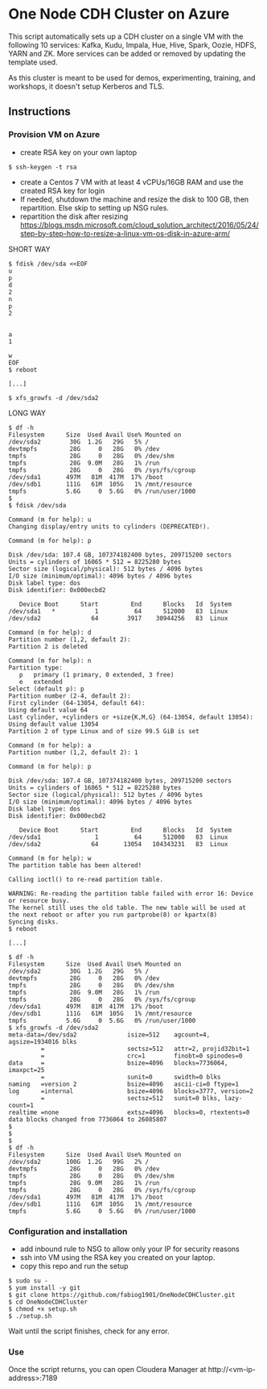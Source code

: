 # One Node CDH Cluster on Azure

This script automatically sets up a CDH cluster on a single VM with the following 10 services: Kafka, Kudu, Impala, Hue, Hive, Spark, Oozie, HDFS, YARN and ZK. More services can be added or removed by updating the template used.

As this cluster is meant to be used for demos, experimenting, training, and workshops, it doesn't setup Kerberos and TLS.

## Instructions

### Provision VM on Azure

- create RSA key on your own laptop 

```
$ ssh-keygen -t rsa
```

- create a Centos 7 VM with at least 4 vCPUs/16GB RAM and use the created RSA key for login
- If needed, shutdown the machine and resize the disk to 100 GB, then repartition. Else skip to setting up NSG rules.
- repartition the disk after resizing
https://blogs.msdn.microsoft.com/cloud_solution_architect/2016/05/24/step-by-step-how-to-resize-a-linux-vm-os-disk-in-azure-arm/


SHORT WAY
```
$ fdisk /dev/sda <<EOF
u
p
d
2
n
p
2


a
1

w
EOF
$ reboot

[...]

$ xfs_growfs -d /dev/sda2
```

LONG WAY
```
$ df -h
Filesystem      Size  Used Avail Use% Mounted on
/dev/sda2        30G  1.2G   29G   5% /
devtmpfs         28G     0   28G   0% /dev
tmpfs            28G     0   28G   0% /dev/shm
tmpfs            28G  9.0M   28G   1% /run
tmpfs            28G     0   28G   0% /sys/fs/cgroup
/dev/sda1       497M   81M  417M  17% /boot
/dev/sdb1       111G   61M  105G   1% /mnt/resource
tmpfs           5.6G     0  5.6G   0% /run/user/1000
$
$ fdisk /dev/sda

Command (m for help): u
Changing display/entry units to cylinders (DEPRECATED!).

Command (m for help): p

Disk /dev/sda: 107.4 GB, 107374182400 bytes, 209715200 sectors
Units = cylinders of 16065 * 512 = 8225280 bytes
Sector size (logical/physical): 512 bytes / 4096 bytes
I/O size (minimum/optimal): 4096 bytes / 4096 bytes
Disk label type: dos
Disk identifier: 0x000ecbd2

   Device Boot      Start         End      Blocks   Id  System
/dev/sda1   *           1          64      512000   83  Linux
/dev/sda2              64        3917    30944256   83  Linux

Command (m for help): d
Partition number (1,2, default 2):
Partition 2 is deleted

Command (m for help): n
Partition type:
   p   primary (1 primary, 0 extended, 3 free)
   e   extended
Select (default p): p
Partition number (2-4, default 2):
First cylinder (64-13054, default 64):
Using default value 64
Last cylinder, +cylinders or +size{K,M,G} (64-13054, default 13054):
Using default value 13054
Partition 2 of type Linux and of size 99.5 GiB is set

Command (m for help): a
Partition number (1,2, default 2): 1

Command (m for help): p

Disk /dev/sda: 107.4 GB, 107374182400 bytes, 209715200 sectors
Units = cylinders of 16065 * 512 = 8225280 bytes
Sector size (logical/physical): 512 bytes / 4096 bytes
I/O size (minimum/optimal): 4096 bytes / 4096 bytes
Disk label type: dos
Disk identifier: 0x000ecbd2

   Device Boot      Start         End      Blocks   Id  System
/dev/sda1               1          64      512000   83  Linux
/dev/sda2              64       13054   104343231   83  Linux

Command (m for help): w
The partition table has been altered!

Calling ioctl() to re-read partition table.

WARNING: Re-reading the partition table failed with error 16: Device or resource busy.
The kernel still uses the old table. The new table will be used at
the next reboot or after you run partprobe(8) or kpartx(8)
Syncing disks.
$ reboot

[...]

$ df -h
Filesystem      Size  Used Avail Use% Mounted on
/dev/sda2        30G  1.2G   29G   5% /
devtmpfs         28G     0   28G   0% /dev
tmpfs            28G     0   28G   0% /dev/shm
tmpfs            28G  9.0M   28G   1% /run
tmpfs            28G     0   28G   0% /sys/fs/cgroup
/dev/sda1       497M   81M  417M  17% /boot
/dev/sdb1       111G   61M  105G   1% /mnt/resource
tmpfs           5.6G     0  5.6G   0% /run/user/1000
$ xfs_growfs -d /dev/sda2
meta-data=/dev/sda2              isize=512    agcount=4, agsize=1934016 blks
         =                       sectsz=512   attr=2, projid32bit=1
         =                       crc=1        finobt=0 spinodes=0
data     =                       bsize=4096   blocks=7736064, imaxpct=25
         =                       sunit=0      swidth=0 blks
naming   =version 2              bsize=4096   ascii-ci=0 ftype=1
log      =internal               bsize=4096   blocks=3777, version=2
         =                       sectsz=512   sunit=0 blks, lazy-count=1
realtime =none                   extsz=4096   blocks=0, rtextents=0
data blocks changed from 7736064 to 26085807
$
$
$
$ df -h
Filesystem      Size  Used Avail Use% Mounted on
/dev/sda2       100G  1.2G   99G   2% /
devtmpfs         28G     0   28G   0% /dev
tmpfs            28G     0   28G   0% /dev/shm
tmpfs            28G  9.0M   28G   1% /run
tmpfs            28G     0   28G   0% /sys/fs/cgroup
/dev/sda1       497M   81M  417M  17% /boot
/dev/sdb1       111G   61M  105G   1% /mnt/resource
tmpfs           5.6G     0  5.6G   0% /run/user/1000
```

### Configuration and installation

- add inbound rule to NSG to allow only your IP for security reasons
- ssh into VM using the RSA key you created on your laptop.
- copy this repo and run the setup

```
$ sudo su -
$ yum install -y git
$ git clone https://github.com/fabiog1901/OneNodeCDHCluster.git
$ cd OneNodeCDHCluster
$ chmod +x setup.sh
$ ./setup.sh
```

Wait until the script finishes, check for any error.

### Use

Once the script returns, you can open Cloudera Manager at http://\<vm-ip-address\>:7189
